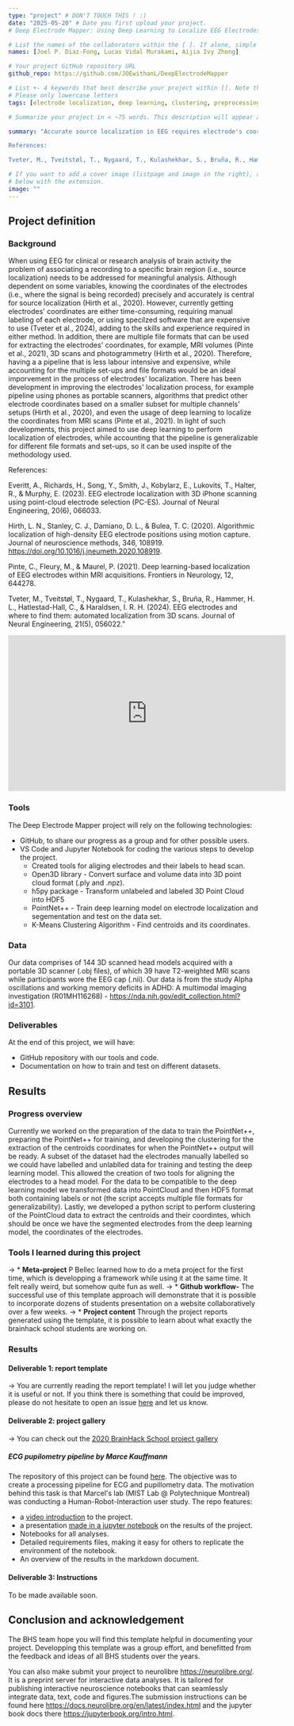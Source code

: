 ```yaml
---
type: "project" # DON'T TOUCH THIS ! :)
date: "2025-05-20" # Date you first upload your project.
# Deep Electrode Mapper: Using Deep Learning to Localize EEG Electrodes' Coordinates

# List the names of the collaborators within the [ ]. If alone, simple put your name within []
names: [Joel P. Diaz-Fong, Lucas Vidal Murakami, Aijia Ivy Zhong]

# Your project GitHub repository URL
github_repo: https://github.com/JOEwithanL/DeepElectrodeMapper

# List +- 4 keywords that best describe your project within []. Note that the project summary also involves a number of key words. Those are listed on top of the [github repository](https://github.com/PSY6983-2021/project_template), click `manage topics`.
# Please only lowercase letters
tags: [electrode localization, deep learning, clustering, preprocessing tools]

# Summarize your project in < ~75 words. This description will appear at the top of your page and on the list page with other projects.

summary: "Accurate source localization in EEG requires electrode's coordinates. However, currently this process requires skill and experience in dealing with different methods and softwares, which can be expensive, laborious and time consuming (Tveter et al., 2024). The Deep Electrode Mapper’s objective is to solve the electrodes’ localization issue by implementing deep learning to segment the electrodes from multiple image formats and find their coordinates via clustering. Currently the project is still in progress, and its development will be share via its repository. 

References:

Tveter, M., Tveitstøl, T., Nygaard, T., Kulashekhar, S., Bruña, R., Hammer, H. L., Hatlestad-Hall, C., & Haraldsen, I. R. H. (2024). EEG electrodes and where to find them: automated localization from 3D scans. Journal of Neural Engineering, 21(5), 056022."

# If you want to add a cover image (listpage and image in the right), add it to your directory and indicate the name
# below with the extension.
image: ""
---
```

<!-- This is an html comment and this won't appear in the rendered page. You are now editing the "content" area, the core of your description. Everything that you can do in markdown is allowed below. We added a couple of comments to guide your through documenting your progress. -->

## Project definition

### Background

When using EEG for clinical or research analysis of brain activity the problem of associating a recording to a specific brain region (i.e., source localization) needs to be addressed for meaningful analysis. Although dependent on some variables, knowing the coordinates of the electrodes (i.e., where the signal is being recorded) precisely and accurately is central for source localization (Hirth et al., 2020). However, currently getting electrodes' coordinates are either time-consuming, requiring manual labeling of each electrode, or using specilzed software that are expensive to use (Tveter et al., 2024), adding to the skills and experience required in either method. In addition, there are multiple file formats that can be used for extracting the electrodes' coordinates, for example, MRI volumes (Pinte et al., 2021), 3D scans and photogrammetry (Hirth et al., 2020). Therefore, having a a pipeline that is less labour intensive and expensive, while accounting for the multiple set-ups and file formats would be an ideal imporvement in the process of electrodes' localization.
There has been development in improving the electrodes' localization process, for example pipeline using phones as portable scanners, algorithms that predict other electrode coordinates based on a smaller subset for multiple channels' setups (Hirth et al., 2020), and even the usage of deep learning to localize the coordinates from MRI scans (Pinte et al., 2021). 
In light of such developments, this project aimed to use deep learning to perform localization of electrodes, while accounting that the pipeline is generalizable for different file formats and set-ups, so it can be used inspite of the methodology used.

References:

Everitt, A., Richards, H., Song, Y., Smith, J., Kobylarz, E., Lukovits, T., Halter, R., & Murphy, E. (2023). EEG electrode localization with 3D iPhone scanning using point-cloud electrode selection (PC-ES). Journal of Neural Engineering, 20(6), 066033.

Hirth, L. N., Stanley, C. J., Damiano, D. L., & Bulea, T. C. (2020). Algorithmic localization of high-density EEG electrode positions using motion capture. Journal of neuroscience methods, 346, 108919. https://doi.org/10.1016/j.jneumeth.2020.108919.

Pinte, C., Fleury, M., & Maurel, P. (2021). Deep learning-based localization of EEG electrodes within MRI acquisitions. Frontiers in Neurology, 12, 644278.

Tveter, M., Tveitstøl, T., Nygaard, T., Kulashekhar, S., Bruña, R., Hammer, H. L., Hatlestad-Hall, C., & Haraldsen, I. R. H. (2024). EEG electrodes and where to find them: automated localization from 3D scans. Journal of Neural Engineering, 21(5), 056022."

<iframe width="560" height="315" src="https://www.youtube.com/embed/PTYs_JFKsHI" frameborder="0" allow="accelerometer; autoplay; encrypted-media; gyroscope; picture-in-picture" allowfullscreen></iframe>

### Tools

The Deep Electrode Mapper project will rely on the following technologies:
 * GitHub, to share our progress as a group and for other possible users.
 * VS Code and Jupyter Notebook for coding the various steps to develop the project.
     * Created tools for aliging electrodes and their labels to head scan.  
     * Open3D library - Convert surface and volume data into 3D point cloud format (.ply and .npz).
     * h5py package - Transform unlabeled and labeled 3D Point Cloud into HDF5
     * PointNet++ - Train deep learning model on electrode localization and segementation and test on the data set.
     * K-Means Clustering Algorithm - Find centroids and its coordinates.

### Data

Our data comprises of 144 3D scanned head models acquired with a portable 3D scanner (.obj files), of which 39 have T2-weighted MRI scans while participants wore the EEG cap (.nii). Our data is from the study Alpha oscillations and working memory deficits in ADHD: A multimodal imaging investigation (R01MH116268) - https://nda.nih.gov/edit_collection.html?id=3101.

### Deliverables

At the end of this project, we will have:
 - GitHub repository with our tools and code.
 - Documentation on how to train and test on different datasets.

## Results

### Progress overview

Currently we worked on the preparation of the data to train the PointNet++, preparing the PointNet++ for training, and developing the clustering for the extraction of the centroids coordinates for when the PointNet++ output will be ready. A subset of the dataset had the electrodes manually labelled so we could have labelled and unlablled data for training and testing the deep learning model. This allowed the creation of two tools for aligning the electrodes to a head model. For the data to be compatible to the deep learning model we transformed data into PointCloud and then HDF5 format both containing labels or not (the script accepts multiple file formats for generalizability). Lastly, we developed a python script to perform clustering of the PointCloud data to extract the centroids and their coordintes, which should be once we have the segmented electrodes from the deep learning model, the coordinates of the electrodes.

### Tools I learned during this project

-> * **Meta-project** P Bellec learned how to do a meta project for the first time, which is developping a framework while using it at the same time. It felt really weird, but somehow quite fun as well.
-> * **Github workflow-** The successful use of this template approach will demonstrate that it is possible to incorporate dozens of students presentation on a website collaboratively over a few weeks.
-> * **Project content** Through the project reports generated using the template, it is possible to learn about what exactly the brainhack school students are working on.

### Results

#### Deliverable 1: report template

-> You are currently reading the report template! I will let you judge whether it is useful or not. If you think there is something that could be improved, please do not hesitate to open an issue [here](https://github.com/PSY6983-2021/project_template/issues/) and let us know.

#### Deliverable 2: project gallery

-> You can check out the [2020 BrainHack School project gallery](https://psy6983.brainhackmtl.org/project/)

##### ECG pupilometry pipeline by Marce Kauffmann

The repository of this project can be found [here](https://github.com/mtl-brainhack-school-2019/ecg_pupillometry_pipeline_kaufmann). The objective was to create a processing pipeline for ECG and pupillometry data. The motivation behind this task is that Marcel's lab (MIST Lab @ Polytechnique Montreal) was conducting a Human-Robot-Interaction user study. The repo features:
 * a [video introduction](http://www.youtube.com/watch/8ZVCNeX42_A) to the project.
 * a presentation [made in a jupyter notebook](https://github.com/mtl-brainhack-school-2019/ecg_pupillometry_pipeline_kaufmann/blob/master/BrainHackPresentation.ipynb) on the results of the project.
 * Notebooks for all analyses.
 * Detailed requirements files, making it easy for others to replicate the environment of the notebook.
 * An overview of the results in the markdown document.

#### Deliverable 3: Instructions

 To be made available soon.

## Conclusion and acknowledgement

The BHS team hope you will find this template helpful in documenting your project. Developping this template was a group effort, and benefitted from the feedback and ideas of all BHS students over the years.

You can also make submit your project to neurolibre https://neurolibre.org/. It is a preprint server for interactive data analyses. It is tailored for publishing interactive neuroscience notebooks that can seamlessly integrate data, text, code and figures.The submission instructions can be found here https://docs.neurolibre.org/en/latest/index.html and the jupyter book docs there https://jupyterbook.org/intro.html.
